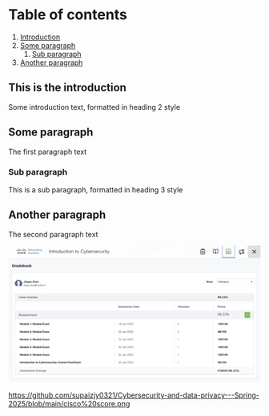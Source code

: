 # Table of contents
1. [Introduction](#introduction)
2. [Some paragraph](#paragraph1)
    1. [Sub paragraph](#subparagraph1)
3. [Another paragraph](#paragraph2)

## This is the introduction <a name="introduction"></a>
Some introduction text, formatted in heading 2 style

## Some paragraph <a name="paragraph1"></a>
The first paragraph text

### Sub paragraph <a name="subparagraph1"></a>
This is a sub paragraph, formatted in heading 3 style

## Another paragraph <a name="paragraph2"></a>
The second paragraph text

<img src="https://github.com/supaizjy0321/Cybersecurity-and-data-privacy---Spring-2025/blob/main/cisco%20score.png" width="800"/>

https://github.com/supaizjy0321/Cybersecurity-and-data-privacy---Spring-2025/blob/main/cisco%20score.png

